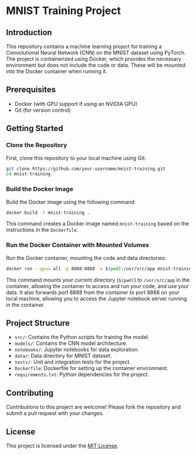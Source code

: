 
# MNIST Training Project

## Introduction
This repository contains a machine learning project for training a Convolutional Neural Network (CNN) on the MNIST dataset using PyTorch. The project is containerized using Docker, which provides the necessary environment but does not include the code or data. These will be mounted into the Docker container when running it.

## Prerequisites
- Docker (with GPU support if using an NVIDIA GPU)
- Git (for version control)

## Getting Started

### Clone the Repository
First, clone this repository to your local machine using Git:
```bash
git clone https://github.com/your-username/mnist-training.git
cd mnist-training
```

### Build the Docker Image
Build the Docker image using the following command:
```bash
docker build -t mnist-training .
```
This command creates a Docker image named `mnist-training` based on the instructions in the `Dockerfile`.

### Run the Docker Container with Mounted Volumes
Run the Docker container, mounting the code and data directories:
```bash
docker run --gpus all -p 8888:8888 -v $(pwd):/usr/src/app mnist-training
```
This command mounts your current directory (`$(pwd)`) to `/usr/src/app` in the container, allowing the container to access and run your code, and use your data. It also forwards port 8888 from the container to port 8888 on your local machine, allowing you to access the Jupyter notebook server running in the container.

## Project Structure
- `src/`: Contains the Python scripts for training the model.
- `models/`: Contains the CNN model architecture.
- `notebooks/`: Jupyter notebooks for data exploration.
- `data/`: Data directory for MNIST dataset.
- `tests/`: Unit and integration tests for the project.
- `Dockerfile`: Dockerfile for setting up the container environment.
- `requirements.txt`: Python dependencies for the project.

## Contributing
Contributions to this project are welcome! Please fork the repository and submit a pull request with your changes.

## License
This project is licensed under the [MIT License](LICENSE).
